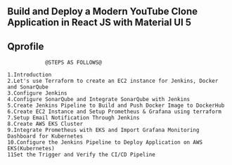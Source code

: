 
## Build and Deploy a Modern YouTube Clone Application in React JS with Material UI 5
## Qprofile 
				@STEPS AS FOLLOWS@
~~~~~~~~~~~~~~~~~~~~~~~~~~~~~~~~~~~~~~~~~~~~~~~~~~~~~~~~~~~~~~~~~~~~~~~~~~~~~~~
1.Introduction
2.Let's use Terraform to create an EC2 instance for Jenkins, Docker and SonarQube
3.Configure Jenkins
4.Configure SonarQube and Integrate SonarQube with Jenkins
5.Create Jenkins Pipeline to Build and Push Docker Image to DockerHub
6.Create EC2 Instance and Setup Prometheus & Grafana using terraform
7.Setup Email Notification Through Jenkins
8.Create AWS EKS Cluster
9.Integrate Prometheus with EKS and Import Grafana Monitoring Dashboard for Kubernetes
10.Configure the Jenkins Pipeline to Deploy Application on AWS EKS(Kubernetes)
11Set the Trigger and Verify the CI/CD Pipeline
